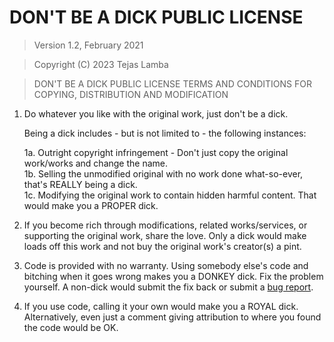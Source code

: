 # DON'T BE A DICK PUBLIC LICENSE

> Version 1.2, February 2021

> Copyright (C) 2023 Tejas Lamba

> DON'T BE A DICK PUBLIC LICENSE
> TERMS AND CONDITIONS FOR COPYING, DISTRIBUTION AND MODIFICATION

1.  Do whatever you like with the original work, just don't be a dick.

    Being a dick includes - but is not limited to - the following instances:

    1a. Outright copyright infringement - Don't just copy the original work/works and change the name.  
     1b. Selling the unmodified original with no work done what-so-ever, that's REALLY being a dick.  
     1c. Modifying the original work to contain hidden harmful content. That would make you a PROPER dick.

2.  If you become rich through modifications, related works/services, or supporting the original work,
    share the love. Only a dick would make loads off this work and not buy the original work's
    creator(s) a pint.

3.  Code is provided with no warranty. Using somebody else's code and bitching when it goes wrong makes
    you a DONKEY dick. Fix the problem yourself. A non-dick would submit the fix back or submit a [bug report](https://github.com/AzuryIndustry/Azury-tester/issues).

4.  If you use code, calling it your own would make you a ROYAL dick. Alternatively, even just a comment giving attribution to where you found the code would be OK.
